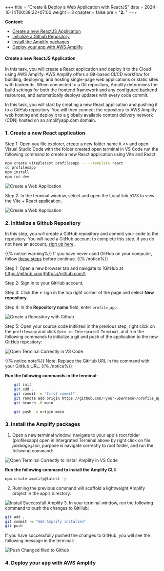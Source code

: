 +++
title = "Create & Deploy a Web Application with ReactJS"
date = 2024-10-14T00:38:32+07:00
weight = 3
chapter = false
pre = "<b>2. </b>"
+++

**Content:**

-   [Create a new ReactJS Application](#create-an-aws-account)
-   [Initialize a Github Repository](#add-a-payment-method)
-   [Install the Amplify packages](#verify-your-phone-number)
-   [Deploy your app with AWS Amplify](#choose-an-aws-support-plan)

#### Create a new ReactJS Application

In this task, you will create a React application and deploy it to the Cloud using AWS Amplify.
AWS Amplify offers a Git-based CI/CD workflow for building, deploying, and hosting single-page web applications or static sites with backends. When connected to a Git repository, Amplify determines the build settings for both the frontend framework and any configured backend resources, and automatically deploys updates with every code commit.

In this task, you will start by creating a new React application and pushing it to a GitHub repository. You will then connect the repository to AWS Amplify web hosting and deploy it to a globally available content delivery network (CDN) hosted on an amplifyapp.com domain.

### 1. Create a new React application

Step 1: Open you file explorer, create a new folder name it <<Your-Project-Amplify>> and open Visual Studio Code with the folder created open terminal in VS Code run the following command to create a new React application using Vite and React:

```bash
npm create vite@latest profilesapp -- --template react
cd profilesapp
npm install
npm run dev

```

![Create a Web Application](/images/workshop-setup/1.1_KhoiTaoDuAn.png?width=full)

Step 2: In the terminal window, select and open the Local link 5173 to view the Vite + React application.

![Create a Web Application](/images/workshop-setup/RunLocalhost.png?width=full)

### 2. Initialize a Github Repository

In this step, you will create a GitHub repository and commit your code to the repository. You will need a GitHub account to complete this step, if you do not have an account, [sign up here](https://github.com/).

{{% notice warning%}}
If you have never used GitHub on your computer, follow [these steps](https://docs.github.com/en/authentication/connecting-to-github-with-ssh) before continue.
{{% /notice%}}

Step 1: Open a new browser tab and navigate to [GitHub at https://github.com](https://github.com/)

Step 2: Sign in to your GitHub account.

Step 3: Click the **+** sign in the top right corner of the page and select **New repository**.

Step 4: In the **Repository name** field, enter `profile_app`.

![Create a Repository with Github](/images/workshop-setup/1.2_CreateRepository.png?width=full)

Step 5:
Open your source code initilized in the previous step, right click on the `profilesapp` and click `Open in Intergrated Terminal`, and run the following commands to initialize a git and push of the application to the new GitHub repository:

![Open Terminal Correctly in VS Code](/images/workshop-setup/1.3_Mo_Dung_TerminalDuAn_CaiAmplify.png?width=full)

{{% notice note%}}
Note: Replace the GitHub URL in the command with your GitHub URL.
{{% /notice%}}

**Run the following commands in the terminal:**

```bash
    git init
    git add .
    git commit -m "first commit"
    git remote add origin https://github.com/<your-username>/profile_app
    git branch -M main

    git push -u origin main
```

### 3. Install the Amplify packages

1. Open a new terminal window, navigate to your app's root folder (profilesapp) open in Intergrated Terminal above by right click on file _package.json_, purpose is navigate correctly to root folder, and run the following command:

![Open Terminal Correctly to Install Amplify in VS Code](/images/workshop-setup/1.3_Mo_Dung_TerminalDuAn_CaiAmplify-Copy.png?width=full)

**Run the following command to install the Amplify CLI:**

```bash
npm create amplify@latest -y

```

2. Running the previous command will scaffold a lightweight Amplify project in the app’s directory.

![Install Successfull Amplify](/images/workshop-setup/1.3_TaiAmplifySuccess.png?width=full) 3. In your terminal window, run the following command to push the changes to GitHub:

```bash
git add .
git commit -m "Add Amplify installed"
git push
```

If you have successfully pushed the changes to GitHub, you will see the following message in the terminal:

![Push Changed filed to Github](/images/workshop-setup/1.3_PushCode.png?width=full)

### 4. Deploy your app with AWS Amplify
